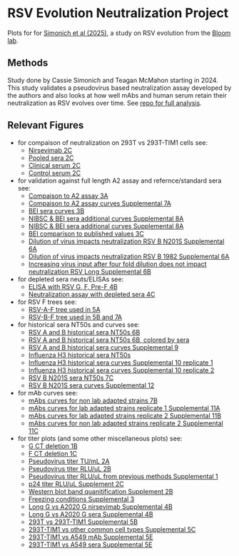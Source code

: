 # RSV Evolution Neutralization Project

Plots for for [Simonich et al (2025)](https://www.biorxiv.org/content/10.1101/2025.03.11.642476v1), a study on RSV evolution from the [Bloom lab](https://jbloomlab.org/).

## Methods

Study done by Cassie Simonich and Teagan McMahon starting in 2024. This study validates a pseudovirus based neutralization assay developed by the authors and also looks at how well mAbs and human serum retain their neutralization as RSV evolves over time. See [repo for full analysis](https://github.com/jbloomlab/RSV-evolution-neut).

## Relevant Figures

- for compaison of neutralization on 293T vs 293T-TIM1 cells see:
  - [Nirsevimab 2C](03_output/plots/CellLine_Rep1_nirsevimab.svg)
  - [Pooled sera 2C](03_output/plots/CellLine_Rep1_pooledsera.svg)
  - [Clinical serum 2C](03_output/plots/CellLine_Rep1_87_9.svg)
  - [Control serum 2C](03_output/plots/CellLine_Rep1_ctrl_IgGDepleteSera.svg)
- for validation against full length A2 assay and refernce/standard sera see:
  - [Compaison to A2 assay 3A](03_output/plots/Neut_Assay_Comparison_Correlation.html)
  - [Compaison to A2 assay curves Supplemental 7A](03_output/plots/241031_greninger_draftfig.pdf)
  - [BEI sera curves 3B](03_output/plots/NeutCurves_BEI_FigSubset_V3FONT.svg)
  - [NIBSC & BEI sera additional curves Supplemental 8A](03_output/plots/BEI_NeutCurves_NIBSC_A2.svg)
  - [NIBSC & BEI sera additional curves Supplemental 8A](03_output/plots/NeutCurves_NIBSC_B1.svg)
  - [BEI comparison to published values 3C](03_output/plots/ReferenceSera_faceted_slope_graph_narrowV2.svg)
  - [Dilution of virus impacts neutralization RSV B N201S Supplemental 6A](03_output/plots/250130_VirusDilution_NirsN201S-H.svg)
  - [Dilution of virus impacts neutralization RSV B 1982 Supplemental 6A](03_output/plots/250130_VirusDilution_PoolB82_H.svg)
  - [Increasing virus input after four fold dilution does not impact neutralization RSV Long Supplemental 6B](03_output/plots/240926_Neut_Long_Nirsev_VirusAmt_SuppFig.svg)
- for depleted sera neuts/ELISAs see:
  - [ELISA with RSV G, F, Pre-F 4B](03_output/plots/ELISACurves.pdf)
  - [Neutralization assay with depleted sera 4C](03_output/plots/241101_DepletedSera_NeutCurve_Fig.svg)
- for RSV F trees see:
  - [RSV-A-F tree used in 5A](https://nextstrain.org/community/jbloomlab/RSV-evolution-neut@main/RSV-A-F)
  - [RSV-B-F tree used in 5B and 7A](https://nextstrain.org/community/jbloomlab/RSV-evolution-neut@main/RSV-B-F)
- for historical sera NT50s and curves see:
  - [RSV A and B historical sera NT50s 6B](03_output/plots/RSVEvo_historicalsera_neutralization_plot.html)
  - [RSV A and B historical sera NT50s 6B, colored by sera](03_output/plots/RSVEvo_historicalsera_neutralization_plot_colored_interactive_subset.html)
  - [RSV A and B historical sera curves Supplemental 9](03_output/plots/Supplemental_Curves_Historic_Sera.svg)
  - [Influenza H3 historical sera NT50s](03_output/plots/H3Evo_historicalsera_neutralization_plot.html)
  - [Influenza H3 historical sera curves Supplemental 10 replicate 1](03_output/plots/Supplemental_Curves_Historic_Sera_H3_rep1.svg)
  - [Influenza H3 historical sera curves Supplemental 10 replicate 2](03_output/plots/Supplemental_Curves_Historic_Sera_H3_rep2.svg)
  - [RSV B N201S sera NT50s 7C](03_output/plots/RSVEvo_historicalsera_neutralization_plot_escape_strains.html)
  - [RSV B N201S sera curves Supplemental 12](03_output/plots/Supplemental_Curves_Escape_Sera_AllReps.svg)
- for mAb curves see:
  - [mAbs curves for non lab adapted strains 7B](03_output/plots/mAbs_Fig7.svg)
  - [mAbs curves for lab adapted strains replicate 1 Supplemental 11A](03_output/plots/mAbs_Supplemental_Fig8_rep1.svg)
  - [mAbs curves for lab adapted strains replicate 2 Supplemental 11B](03_output/plots/mAbs_Supplemental_Fig8_rep2.svg)
  - [mAbs curves for non lab adapted strains replicate 2 Supplemental 11C](03_output/plots/mAbs_Supplemental_Fig8_rep2_standard_strains.svg)
- for titer plots (and some other miscellaneous plots) see:
  - [G CT deletion 1B](03_output/plots/Titer_CTdel_G_Only.html)
  - [F CT deletion 1C](03_output/plots/Titer_CTdel_filtered_F.html)
  - [Pseudovirus titer TU/mL 2A](03_output/plots/Titer_TU-mL.html)
  - [Pseudovirus titer RLU/uL 2B](03_output/plots/Titer_CTdel_filtered_F.html)
  - [Pseudovirus titer RLU/uL from previous methods Supplemental 1](03_output/plots/Titer_Cui-Hu-Haid_filtered.html)
  - [p24 titer RLU/uL Supplement 2C](03_output/plots/p24_Titer.html)
  - [Western blot band quanitification Supplement 2B](03_output/plots/Western_NormalizedAUC.html)
  - [Freezing conditions Supplemental 3](03_output/plots/Titer_Freeze1.html)
  - [Long G vs A2020 G nirsevimab Supplemental 4B](03_output/plots/Neut_Nirsev_GCompare_forrevision.svg)
  - [Long G vs A2020 G sera Supplemental 4B](03_output/plots/2025.05.08_sera_GCompare.svg)
  - [293T vs 293T-TIM1 Supplemental 5B](03_output/plots/Titer_CTdel_supplement.html)
  - [293T-TIM1 vs other common cell types Supplemental 5C](03_output/plots/Titer_ours-Long_bycell_colored.html)
  - [293T-TIM1 vs A549 mAb Supplemental 5E](03_output/plots/Neut_Long_mabs_A549TIM1.svg)
  - [293T-TIM1 vs A549 sera Supplemental 5E](03_output/plots/Neut_Long_CellLine_sera.svg)